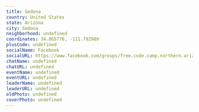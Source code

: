 ```yaml
---
title: Sedona
country: United States
state: Arizona
city: Sedona
neighborhood: undefined
coordinates: 34.865776, -111.792989
plusCode: undefined
socialName: Facebook
socialURL: https://www.facebook.com/groups/free.code.camp.northern.arizona
chatName: undefined
chatURL: undefined
eventName: undefined
eventURL: undefined
leaderName: undefined
leaderURL: undefined
oldPhoto: undefined
coverPhoto: undefined
---
```

